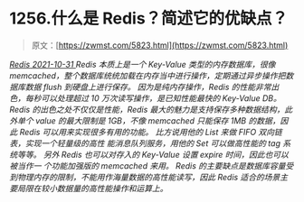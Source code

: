 <!--yml
category: 未分类
date: 0001-01-01 00:00:00
--->

# 1256.什么是 Redis？简述它的优缺点？

> 原文：[https://zwmst.com/5823.html](https://zwmst.com/5823.html)

   [ *Redis* ](https://zwmst.com/redis)*[ <time datetime="2021-11-01T00:53:51+08:00"> 2021-10-31 </time> ](https://zwmst.com/5823.html)  Redis 本质上是一个 Key-Value 类型的内存数据库，很像 memcached，整个数据库统统加载在内存当中进行操作，定期通过异步操作把数据库数据 flush 到硬盘上进行保存。
因为是纯内存操作，Redis 的性能非常出色，每秒可以处理超过 10 万次读写操作，是已知性能最快的 Key-Value DB。
Redis 的出色之处不仅仅是性能，Redis 最大的魅力是支持保存多种数据结构，此外单个 value 的最大限制是 1GB，不像 memcached 只能保存 1MB 的数据，因此 Redis 可以用来实现很多有用的功能。
比方说用他的 List 来做 FIFO 双向链表，实现一个轻量级的高性 能消息队列服务，用他的 Set 可以做高性能的 tag 系统等等。
另外 Redis 也可以对存入的 Key-Value 设置 expire 时间，因此也可以被当作一 个功能加强版的 memcached 来用。 Redis 的主要缺点是数据库容量受到物理内存的限制，不能用作海量数据的高性能读写，因此 Redis 适合的场景主要局限在较小数据量的高性能操作和运算上。*